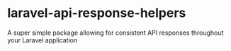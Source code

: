 # laravel-api-response-helpers
A super simple package allowing for consistent API responses throughout your Laravel application
